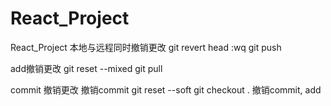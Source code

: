 # React_Project
React_Project
本地与远程同时撤销更改
git revert head
:wq
git push

add撤销更改
git reset --mixed
git pull

commit 撤销更改
撤销commit 
git reset --soft
git checkout .
撤销commit, add
